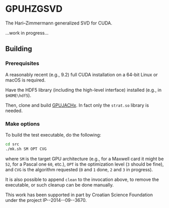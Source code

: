 # GPUHZGSVD
The Hari–Zimmermann generalized SVD for CUDA.

...work in progress...

## Building

### Prerequisites

A reasonably recent (e.g., 9.2) full CUDA installation on a 64-bit Linux or macOS is required.

Have the HDF5 library (including the high-level interface) installed (e.g., in ``$HOME\hdf5``).

Then, clone and build [GPUJACHx](https://github.com/venovako/GPUJACHx).
In fact only the ``strat.so`` library is needed.

### Make options

To build the test executable, do the following:
```bash
cd src
./mk.sh SM OPT CVG
```
where ``SM`` is the target GPU architecture (e.g., for a Maxwell card it might be ``52``, for a Pascal one ``60``, etc.), ``OPT`` is the optimization level (``3`` should be fine), and ``CVG`` is the algorithm requested (``0`` and ``1`` done, ``2`` and ``3`` in progress).

It is also possible to append ``clean`` to the invocation above, to remove the executable, or such cleanup can be done manually.

This work has been supported in part by Croatian Science Foundation under the project IP--2014--09--3670.
